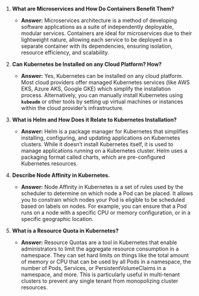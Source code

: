 <ol><li><p><strong>What are Microservices and How Do Containers Benefit Them?</strong></p><ul><li><p><strong>Answer:</strong> Microservices architecture is a method of developing software applications as a suite of independently deployable, modular services. Containers are ideal for microservices due to their lightweight nature, allowing each service to be deployed in a separate container with its dependencies, ensuring isolation, resource efficiency, and scalability.</p></li></ul></li><li><p><strong>Can Kubernetes be Installed on any Cloud Platform? How?</strong></p><ul><li><p><strong>Answer:</strong> Yes, Kubernetes can be installed on any cloud platform. Most cloud providers offer managed Kubernetes services (like AWS EKS, Azure AKS, Google GKE) which simplify the installation process. Alternatively, you can manually install Kubernetes using <code><strong>kubeadm</strong></code> or other tools by setting up virtual machines or instances within the cloud provider’s infrastructure.</p></li></ul></li><li><p><strong>What is Helm and How Does it Relate to Kubernetes Installation?</strong></p><ul><li><p><strong>Answer:</strong> Helm is a package manager for Kubernetes that simplifies installing, configuring, and updating applications on Kubernetes clusters. While it doesn’t install Kubernetes itself, it is used to manage applications running on a Kubernetes cluster. Helm uses a packaging format called charts, which are pre-configured Kubernetes resources.</p></li></ul></li><li><p><strong>Describe Node Affinity in Kubernetes.</strong></p><ul><li><p><strong>Answer:</strong> Node Affinity in Kubernetes is a set of rules used by the scheduler to determine on which node a Pod can be placed. It allows you to constrain which nodes your Pod is eligible to be scheduled based on labels on nodes. For example, you can ensure that a Pod runs on a node with a specific CPU or memory configuration, or in a specific geographic location.</p></li></ul></li><li><p><strong>What is a Resource Quota in Kubernetes?</strong></p><ul><li><p><strong>Answer:</strong> Resource Quotas are a tool in Kubernetes that enable administrators to limit the aggregate resource consumption in a namespace. They can set hard limits on things like the total amount of memory or CPU that can be used by all Pods in a namespace, the number of Pods, Services, or PersistentVolumeClaims in a namespace, and more. This is particularly useful in multi-tenant clusters to prevent any single tenant from monopolizing cluster resources.</p></li></ul></li></ol>
